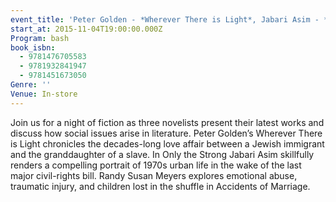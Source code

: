 ```yaml
---
event_title: 'Peter Golden - *Wherever There is Light*, Jabari Asim - *Only the Strong*, Randy Susan Meyers - *Accidents of Marriage*'
start_at: 2015-11-04T19:00:00.000Z
Program: bash
book_isbn:
  - 9781476705583
  - 9781932841947
  - 9781451673050
Genre: ''
Venue: In-store
---
```


Join us for a night of fiction as three novelists present their latest works and discuss how social issues arise in literature. Peter Golden’s Wherever There is Light chronicles the decades-long love affair between a Jewish immigrant and the granddaughter of a slave. In Only the Strong Jabari Asim skillfully renders a compelling portrait of 1970s urban life in the wake of the last major civil-rights bill. Randy Susan Meyers explores emotional abuse, traumatic injury, and children lost in the shuffle in Accidents of Marriage.